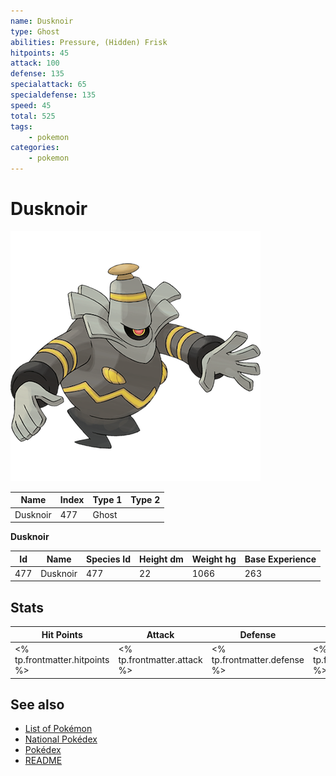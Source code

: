 ```yaml
---
name: Dusknoir
type: Ghost
abilities: Pressure, (Hidden) Frisk
hitpoints: 45
attack: 100
defense: 135
specialattack: 65
specialdefense: 135
speed: 45
total: 525
tags:
    - pokemon
categories:
    - pokemon
---
```


# Dusknoir


![Dusknoir](images/477.png)

| **Name** | **Index** | **Type 1** | **Type 2** |
|----|----|----|----|
| Dusknoir | 477 | Ghost  |  |

**Dusknoir** 




| **Id** | **Name** | **Species Id** | **Height dm** | **Weight hg** | **Base Experience** |
|--------|----------|----------------|------------|------------|---------------------|
| 477 | Dusknoir | 477 | 22 | 1066 | 263 |



## Stats

| **Hit Points** | **Attack** | **Defense** | **Special Attack** | **Special Defense** | **Speed** | **Total** |
|----------------|------------|-------------|--------------------|---------------------|-----------|-----------|
| <% tp.frontmatter.hitpoints %> | <% tp.frontmatter.attack %> | <% tp.frontmatter.defense %> | <% tp.frontmatter.specialattack %> | <% tp.frontmatter.specialdefense %> | <% tp.frontmatter.speed %> | <% tp.frontmatter.total %> |

## See also

- [List of Pokémon](../pokemon.md)
- [National Pokédex](../national_pokedex.md)
- [Pokédex](../pokedex.md)
- [README](../README.md)
